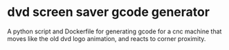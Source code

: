 # dvd screen saver gcode generator

A python script and Dockerfile for generating gcode for a cnc machine that moves like the old dvd logo animation, and reacts to corner proximity.
